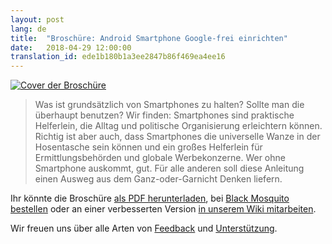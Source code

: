 ```yaml
---
layout: post
lang: de
title:  "Broschüre: Android Smartphone Google-frei einrichten"
date:   2018-04-29 12:00:00
translation_id: ede1b180b1a3ee2847b86f469ea4ee16
---
```


[![Cover der Broschüre](/assets/img/android_small.png)](/assets/img/android_google.png)
> Was ist grundsätzlich von Smartphones zu halten? Sollte man die überhaupt benutzen? Wir finden: Smartphones sind praktische Helferlein, die Alltag und politische Organisierung erleichtern können. Richtig ist aber auch, dass Smartphones die universelle Wanze in der Hosentasche sein können und ein großes Helferlein für Ermittlungsbehörden und globale Werbekonzerne. Wer ohne Smartphone auskommt, gut. Für alle anderen soll diese Anleitung einen Ausweg aus dem Ganz-oder-Garnicht Denken liefern.

Ihr könnte die Broschüre [als PDF herunterladen](/assets/data/Android_Smartphone_google-frei_einrichten_-_systemli.org.pdf), bei [Black Mosquito bestellen](https://black-mosquito.org/android-smartphone-google-frei-einrichten.html) oder an einer verbesserten Version [in unserem Wiki mitarbeiten](https://wiki.systemli.org/howto/android/setup).

Wir freuen uns über alle Arten von [Feedback](/kontakt.html) und [Unterstützung](/support-us.html).
